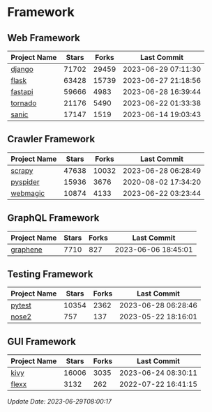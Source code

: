 # Framework

## Web Framework
| Project Name | Stars | Forks | Last Commit |
| ------------ | ----- | ----- | ----------- |
| [django](https://github.com/django/django) | 71702 | 29459 | 2023-06-29 07:11:30 |
| [flask](https://github.com/pallets/flask) | 63428 | 15739 | 2023-06-27 21:18:56 |
| [fastapi](https://github.com/tiangolo/fastapi) | 59666 | 4983 | 2023-06-28 16:39:44 |
| [tornado](https://github.com/tornadoweb/tornado) | 21176 | 5490 | 2023-06-22 01:33:38 |
| [sanic](https://github.com/sanic-org/sanic) | 17147 | 1519 | 2023-06-14 19:03:43 |

## Crawler Framework
| Project Name | Stars | Forks | Last Commit |
| ------------ | ----- | ----- | ----------- |
| [scrapy](https://github.com/scrapy/scrapy) | 47638 | 10032 | 2023-06-28 06:28:49 |
| [pyspider](https://github.com/binux/pyspider) | 15936 | 3676 | 2020-08-02 17:34:20 |
| [webmagic](https://github.com/code4craft/webmagic) | 10874 | 4133 | 2023-06-22 03:23:44 |

## GraphQL Framework
| Project Name | Stars | Forks | Last Commit |
| ------------ | ----- | ----- | ----------- |
| [graphene](https://github.com/graphql-python/graphene) | 7710 | 827 | 2023-06-06 18:45:01 |

## Testing Framework
| Project Name | Stars | Forks | Last Commit |
| ------------ | ----- | ----- | ----------- |
| [pytest](https://github.com/pytest-dev/pytest) | 10354 | 2362 | 2023-06-28 06:28:46 |
| [nose2](https://github.com/nose-devs/nose2) | 757 | 137 | 2023-05-22 18:16:01 |

## GUI Framework
| Project Name | Stars | Forks | Last Commit |
| ------------ | ----- | ----- | ----------- |
| [kivy](https://github.com/kivy/kivy) | 16006 | 3035 | 2023-06-24 08:30:11 |
| [flexx](https://github.com/flexxui/flexx) | 3132 | 262 | 2022-07-22 16:41:15 |

*Update Date: 2023-06-29T08:00:17*